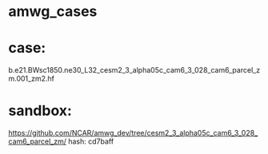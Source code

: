 # amwg_cases

# case: 
b.e21.BWsc1850.ne30_L32_cesm2_3_alpha05c_cam6_3_028_cam6_parcel_zm.001_zm2.hf 

# sandbox:  
https://github.com/NCAR/amwg_dev/tree/cesm2_3_alpha05c_cam6_3_028_cam6_parcel_zm/
hash: cd7baff






